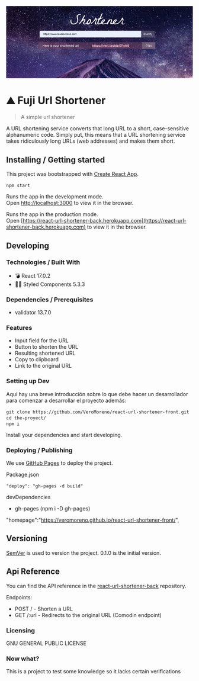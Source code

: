 
 <div style="text-align:center"><img src="./src/assets/readme-cover.png" alt="background"/></div>

# ⛰ Fuji Url Shortener
> A simple url shortener

A URL shortening service converts that long URL to a short, case-sensitive alphanumeric code. Simply put, this means that a URL shortening service takes ridiculously long URLs (web addresses) and makes them short.

## Installing / Getting started

This project was bootstrapped with [Create React App](https://github.com/facebook/create-react-app).

```shell
npm start
```

Runs the app in the development mode.\
Open [http://localhost:3000](http://localhost:3000) to view it in the browser.

Runs the app in the production mode.\
Open [https://react-url-shortener-back.herokuapp.com](https://react-url-shortener-back.herokuapp.com) to view it in the browser.

## Developing

### Technologies / Built With
- 💣  React 17.0.2
- 💅🏾  Styled Components 5.3.3

### Dependencies / Prerequisites
- validator 13.7.0

### Features
- Input field for the URL
- Button to shorten the URL
- Resulting shortened URL
- Copy to clipboard
- Link to the original URL

### Setting up Dev

Aquí hay una breve introducción sobre lo que debe hacer un desarrollador para comenzar a desarrollar
el proyecto además:

```shell
git clone https://github.com/VeroMoreno/react-url-shortener-front.git
cd the-proyect/
npm i
```

Install your dependencies and start developing.

### Deploying / Publishing

We use [GitHub Pages](https://pages.github.com/) to deploy the project.

Package.json
```shell
"deploy": "gh-pages -d build"
```

devDependencies
- gh-pages (npm i -D gh-pages)

"homepage":"https://veromoreno.github.io/react-url-shortener-front/",

## Versioning

[SemVer](https://semver.org/lang/es/) is used to version the project. 0.1.0 is the initial version.

## Api Reference

You can find the API reference in the <a target="_blank" href="https://github.com/VeroMoreno/react-url-shortener-back">react-url-shortener-back</a> repository.

Endpoints:
- POST / - Shorten a URL
- GET /:url - Redirects to the original URL (Comodin endpoint)


### Licensing

GNU GENERAL PUBLIC LICENSE

### Now what?

This is a project to test some knowledge so it lacks certain verifications